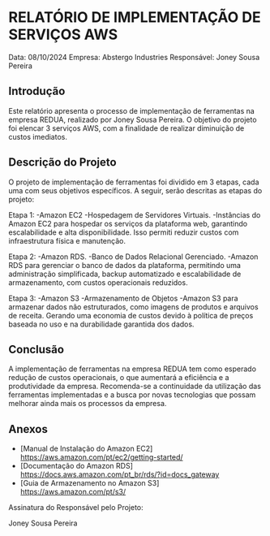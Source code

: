 # RELATÓRIO DE IMPLEMENTAÇÃO DE SERVIÇOS AWS

Data: 08/10/2024
Empresa: Abstergo Industries
Responsável: Joney Sousa Pereira

## Introdução

Este relatório apresenta o processo de implementação de ferramentas na empresa REDUA, realizado por Joney Sousa Pereira. O objetivo do projeto foi elencar 3 serviços AWS, com a finalidade de realizar diminuição de custos imediatos.

## Descrição do Projeto

O projeto de implementação de ferramentas foi dividido em 3 etapas, cada uma com seus objetivos específicos. A seguir, serão descritas as etapas do projeto:

Etapa 1:
-Amazon EC2
-Hospedagem de Servidores Virtuais.
-Instâncias do Amazon EC2 para hospedar os serviços da plataforma web, garantindo escalabilidade e alta disponibilidade. Isso permiti reduzir custos com infraestrutura física e manutenção.

Etapa 2:
-Amazon RDS.
-Banco de Dados Relacional Gerenciado.
-Amazon RDS para gerenciar o banco de dados da plataforma, permitindo uma administração simplificada, backup automatizado e escalabilidade de armazenamento, com custos operacionais reduzidos.

Etapa 3: 
-Amazon S3
-Armazenamento de Objetos
-Amazon S3 para armazenar dados não estruturados, como imagens de produtos e arquivos de receita. Gerando uma economia de custos devido à política de preços baseada no uso e na durabilidade garantida dos dados.

## Conclusão

A implementação de ferramentas na empresa REDUA tem como esperado redução de custos operacionais, o que aumentará a eficiência e a produtividade da empresa. Recomenda-se a continuidade da utilização das ferramentas implementadas e a busca por novas tecnologias que possam melhorar ainda mais os processos da empresa.

## Anexos

- [Manual de Instalação do Amazon EC2] <https://aws.amazon.com/pt/ec2/getting-started/>
- [Documentação do Amazon RDS] <https://docs.aws.amazon.com/pt_br/rds/?id=docs_gateway>
- [Guia de Armazenamento no Amazon S3] <https://aws.amazon.com/pt/s3/>

Assinatura do Responsável pelo Projeto:

Joney Sousa Pereira